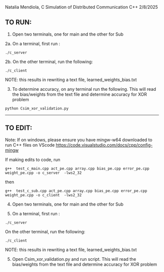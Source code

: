 Natalia Mendiola, C Simulation of Distributed Communication C++
2/8/2025

## TO RUN:

1. Open two terminals, one for main and the other for Sub

2a. On a terminal, first run :
```
./c_server
```
2b. On the other terminal, run the following:
```
./c_client
```
NOTE: this results in rewriting a text file, learned_weights_bias.txt

3. To determine accuracy, on any terminal run the following. This will read the bias/weights from the text file and determine accuracy for XOR problem
```
python Csim_xor_validation.py
```

---------------------------
## TO EDIT:
Note: If on windows, please ensure you have mingw-w64 downloaded to run C++ files on VScode https://code.visualstudio.com/docs/cpp/config-mingw

If making edits to code, run
```
g++  test_c_main.cpp act_pe.cpp array.cpp bias_pe.cpp error_pe.cpp weight_pe.cpp -o c_server  -lws2_32
```
then 
```
g++  test_c_sub.cpp act_pe.cpp array.cpp bias_pe.cpp error_pe.cpp weight_pe.cpp -o c_client  -lws2_32
```
4. Open two terminals, one for main and the other for Sub

5. On a terminal, first run :
```
./c_server
```
On the other terminal, run the following:
```
./c_client
```
NOTE: this results in rewriting a text file, learned_weights_bias.txt

5. Open Csim_xor_validation.py and run script. This will read the bias/weights from
the text file and determine accuracy for XOR problem
